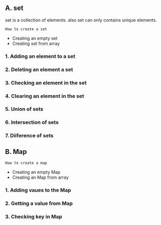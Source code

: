 ## A. set
set is a collection of elements. also set can only contains unique elements.
```
How to create a set 
```
* Creating an empty set
* Creating set from array

### 1. Adding an element to a set

### 2. Deleting an element a set
### 3. Checking an element in the set
### 4. Clearing an element in the set
### 5. Union of sets
### 6. Intersection of sets
### 7. Diiference of sets


## B. Map
```
How to create a map
```
* Creating an empty Map
* Creating an Map from array

### 1. Adding vaues to the Map
### 2. Getting a value from Map
### 3. Checking key in Map
